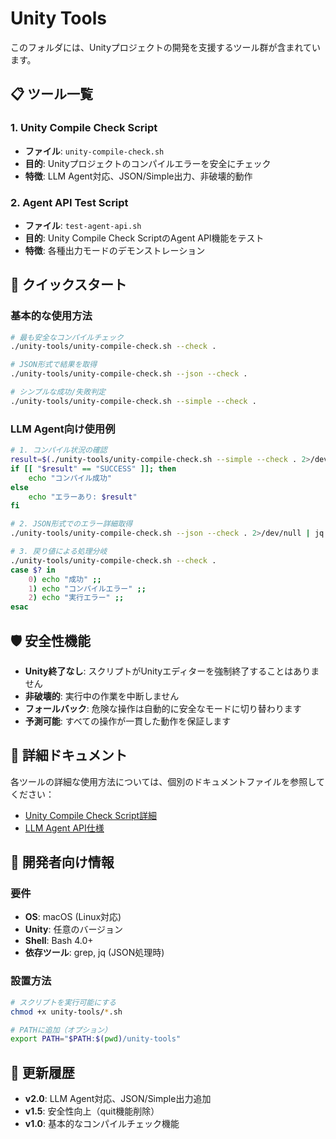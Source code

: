 # Unity Tools

このフォルダには、Unityプロジェクトの開発を支援するツール群が含まれています。

## 📋 ツール一覧

### 1. Unity Compile Check Script
- **ファイル**: `unity-compile-check.sh`
- **目的**: Unityプロジェクトのコンパイルエラーを安全にチェック
- **特徴**: LLM Agent対応、JSON/Simple出力、非破壊的動作

### 2. Agent API Test Script
- **ファイル**: `test-agent-api.sh`
- **目的**: Unity Compile Check ScriptのAgent API機能をテスト
- **特徴**: 各種出力モードのデモンストレーション

## 🚀 クイックスタート

### 基本的な使用方法

```bash
# 最も安全なコンパイルチェック
./unity-tools/unity-compile-check.sh --check .

# JSON形式で結果を取得
./unity-tools/unity-compile-check.sh --json --check .

# シンプルな成功/失敗判定
./unity-tools/unity-compile-check.sh --simple --check .
```

### LLM Agent向け使用例

```bash
# 1. コンパイル状況の確認
result=$(./unity-tools/unity-compile-check.sh --simple --check . 2>/dev/null)
if [[ "$result" == "SUCCESS" ]]; then
    echo "コンパイル成功"
else
    echo "エラーあり: $result"
fi

# 2. JSON形式でのエラー詳細取得
./unity-tools/unity-compile-check.sh --json --check . 2>/dev/null | jq '.compilation.error_count'

# 3. 戻り値による処理分岐
./unity-tools/unity-compile-check.sh --check .
case $? in
    0) echo "成功" ;;
    1) echo "コンパイルエラー" ;;
    2) echo "実行エラー" ;;
esac
```

## 🛡️ 安全性機能

- **Unity終了なし**: スクリプトがUnityエディターを強制終了することはありません
- **非破壊的**: 実行中の作業を中断しません
- **フォールバック**: 危険な操作は自動的に安全なモードに切り替わります
- **予測可能**: すべての操作が一貫した動作を保証します

## 📖 詳細ドキュメント

各ツールの詳細な使用方法については、個別のドキュメントファイルを参照してください：

- [Unity Compile Check Script詳細](./unity-compile-check-guide.md)
- [LLM Agent API仕様](./llm-agent-api.md)

## 🔧 開発者向け情報

### 要件
- **OS**: macOS (Linux対応)
- **Unity**: 任意のバージョン
- **Shell**: Bash 4.0+
- **依存ツール**: grep, jq (JSON処理時)

### 設置方法
```bash
# スクリプトを実行可能にする
chmod +x unity-tools/*.sh

# PATHに追加（オプション）
export PATH="$PATH:$(pwd)/unity-tools"
```

## 📝 更新履歴

- **v2.0**: LLM Agent対応、JSON/Simple出力追加
- **v1.5**: 安全性向上（quit機能削除）
- **v1.0**: 基本的なコンパイルチェック機能